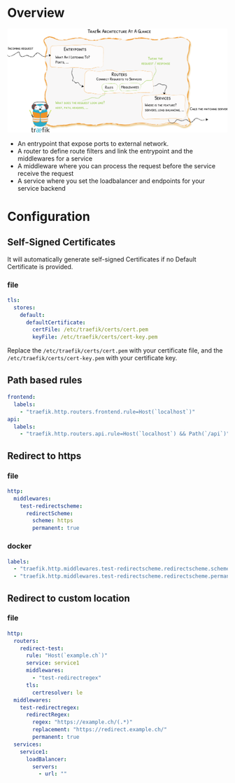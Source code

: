 # Overview

<img src="overview.png" alt="Overview">

- An entrypoint that expose ports to external network.
- A router to define route filters and link the entrypoint and the middlewares for a service
- A middleware where you can process the request before the service receive the request
- A service where you set the loadbalancer and endpoints for your service backend

# Configuration

## Self-Signed Certificates

It will automatically generate self-signed Certificates if no Default Certificate is provided.

### file

```yaml 
tls:
  stores:
    default:
      defaultCertificate:
        certFile: /etc/traefik/certs/cert.pem
        keyFile: /etc/traefik/certs/cert-key.pem
```

Replace the `/etc/traefik/certs/cert.pem` with your certificate file, and the `/etc/traefik/certs/cert-key.pem` with
your certificate key.

## Path based rules

```yaml
frontend:
  labels:
    - "traefik.http.routers.frontend.rule=Host(`localhost`)"
api:
  labels:
    - "traefik.http.routers.api.rule=Host(`localhost`) && Path(`/api`)"
```

## Redirect to https

### file

```yaml
http:
  middlewares:
    test-redirectscheme:
      redirectScheme:
        scheme: https
        permanent: true
```

### docker

```yaml
labels:
  - "traefik.http.middlewares.test-redirectscheme.redirectscheme.scheme=https"
  - "traefik.http.middlewares.test-redirectscheme.redirectscheme.permanent=true"
```

## Redirect to custom location

### file

```yaml
http:
  routers:
    redirect-test:
      rule: "Host(`example.ch`)"
      service: service1
      middlewares:
        - "test-redirectregex"
      tls:
        certresolver: le
  middlewares:
    test-redirectregex:
      redirectRegex:
        regex: "https://example.ch/(.*)"
        replacement: "https://redirect.example.ch/"
        permanent: true
  services:
    service1:
      loadBalancer:
        servers:
          - url: ""
```
